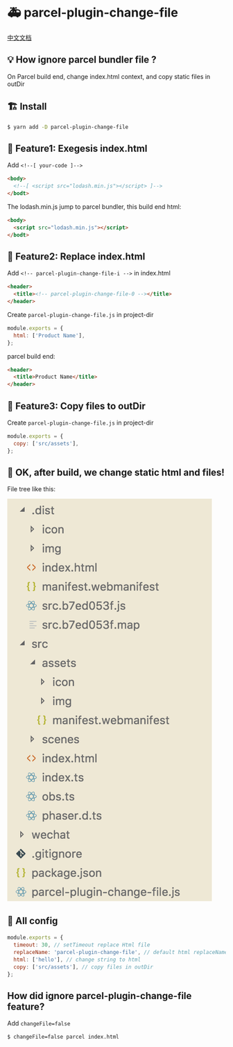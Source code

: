 # :ambulance: parcel-plugin-change-file

[中文文档](./README-cn.md)

## :bulb: How ignore parcel bundler file ?

On Parcel build end, change index.html context, and copy static files in outDir

## :building_construction: Install

```sh
$ yarn add -D parcel-plugin-change-file
```

## :bookmark: Feature1: Exegesis index.html

Add `<!--[ your-code ]-->`

```html
<body>
  <!--[ <script src="lodash.min.js"></script> ]-->
</bodt>
```
The lodash.min.js jump to parcel bundler, this build end html:
```html
<body>
  <script src="lodash.min.js"></script>
</bodt>
```

## :lipstick: Feature2: Replace index.html

Add `<!-- parcel-plugin-change-file-i -->` in index.html

```html
<header>
  <title><!-- parcel-plugin-change-file-0 --></title>
</header>
```

Create `parcel-plugin-change-file.js` in project-dir

```js
module.exports = {
  html: ['Product Name'],
};
```

parcel build end:

```html
<header>
  <title>Product Name</title>
</header>
```

## :truck: Feature3: Copy files to outDir

Create `parcel-plugin-change-file.js` in project-dir

```js
module.exports = {
  copy: ['src/assets'],
};
```

## :beer: OK, after build, we change static html and files!

File tree like this:

![](.imgs/2018-07-22-00-27-46.png)

## :beer: All config

```js
module.exports = {
  timeout: 30, // setTimeout replace Html file
  replaceName: 'parcel-plugin-change-file', // default html replaceName
  html: ['hello'], // change string to html
  copy: ['src/assets'], // copy files in outDir
};
```


## How did ignore parcel-plugin-change-file feature?

Add `changeFile=false`

```
$ changeFile=false parcel index.html
```

